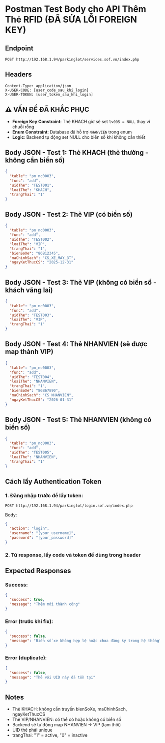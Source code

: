 # Postman Test Body cho API Thêm Thẻ RFID (ĐÃ SỬA LỖI FOREIGN KEY)

## Endpoint

```
POST http://192.168.1.94/parkinglot/services.sof.vn/index.php
```

## Headers

```
Content-Type: application/json
X-USER-CODE: [user_code_sau_khi_login]
X-USER-TOKEN: [user_token_sau_khi_login]
```

## ⚠️ VẤN ĐỀ ĐÃ KHẮC PHỤC

- **Foreign Key Constraint**: Thẻ KHACH giờ sẽ set `lv005 = NULL` thay vì chuỗi rỗng
- **Enum Constraint**: Database đã hỗ trợ `NHANVIEN` trong enum
- **Logic**: Backend tự động set NULL cho biển số khi không cần thiết

## Body JSON - Test 1: Thẻ KHACH (thẻ thường - không cần biển số)

```json
{
  "table": "pm_nc0003",
  "func": "add",
  "uidThe": "TEST001",
  "loaiThe": "KHACH",
  "trangThai": "1"
}
```

## Body JSON - Test 2: Thẻ VIP (có biển số)

```json
{
  "table": "pm_nc0003",
  "func": "add",
  "uidThe": "TEST002",
  "loaiThe": "VIP",
  "trangThai": "1",
  "bienSoXe": "86B12345",
  "maChinhSach": "CS_XE_MAY_3T",
  "ngayKetThucCS": "2025-12-31"
}
```

## Body JSON - Test 3: Thẻ VIP (không có biển số - khách vãng lai)

```json
{
  "table": "pm_nc0003",
  "func": "add",
  "uidThe": "TEST003",
  "loaiThe": "VIP",
  "trangThai": "1"
}
```

## Body JSON - Test 4: Thẻ NHANVIEN (sẽ được map thành VIP)

```json
{
  "table": "pm_nc0003",
  "func": "add",
  "uidThe": "TEST004",
  "loaiThe": "NHANVIEN",
  "trangThai": "1",
  "bienSoXe": "86B67890",
  "maChinhSach": "CS_NHANVIEN",
  "ngayKetThucCS": "2026-01-31"
}
```

## Body JSON - Test 5: Thẻ NHANVIEN (không có biển số)

```json
{
  "table": "pm_nc0003",
  "func": "add",
  "uidThe": "TEST005",
  "loaiThe": "NHANVIEN",
  "trangThai": "1"
}
```

## Cách lấy Authentication Token

### 1. Đăng nhập trước để lấy token:

```
POST http://192.168.1.94/parkinglot/login.sof.vn/index.php
```

Body:

```json
{
  "action": "login",
  "username": "[your_username]",
  "password": "[your_password]"
}
```

### 2. Từ response, lấy code và token để dùng trong header

## Expected Responses

### Success:

```json
{
  "success": true,
  "message": "Thêm mới thành công"
}
```

### Error (trước khi fix):

```json
{
  "success": false,
  "message": "Biển số xe không hợp lệ hoặc chưa đăng ký trong hệ thống"
}
```

### Error (duplicate):

```json
{
  "success": false,
  "message": "Thẻ với UID này đã tồn tại"
}
```

## Notes

- Thẻ KHACH: không cần truyền bienSoXe, maChinhSach, ngayKetThucCS
- Thẻ VIP/NHANVIEN: có thể có hoặc không có biển số
- Backend sẽ tự động map NHANVIEN → VIP (tạm thời)
- UID thẻ phải unique
- trangThai: "1" = active, "0" = inactive

